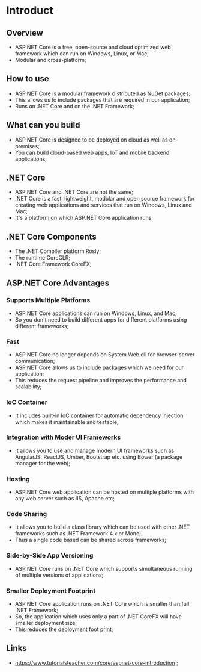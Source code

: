 # Introduct

## Overview

- ASP.NET Core is a free, open-source and cloud optimized web framework which can run on Windows, Linux, or Mac;
- Modular and cross-platform;

## How to use

- ASP.NET Core is a modular framework distributed as NuGet packages;
- This allows us to include packages that are required in our application;
- Runs on .NET Core and on the .NET Framework;

## What can you build

- ASP.NET Core is designed to be deployed on cloud as well as on-premises;
- You can build cloud-based web apps, IoT and mobile backend applications;

## .NET Core

- ASP.NET Core and .NET Core are not the same;
- .NET Core is a fast, lightweight, modular and open source framework for creating web applications and services that run on Windows, Linux and Mac;
- It's a platform on which ASP.NET Core application runs;

## .NET Core Components

- The .NET Compiler platform Rosly;
- The runtime CoreCLR;
- .NET Core Framework CoreFX;

## ASP.NET Core Advantages

### Supports Multiple Platforms

- ASP.NET Core applications can run on Windows, Linux, and Mac;
- So you don't need to build different apps for different platforms using different frameworks;

### Fast

- ASP.NET Core no longer depends on System.Web.dll for browser-server communication;
- ASP.NET Core allows us to include packages which we need for our application;
- This reduces the request pipeline and improves the performance and scalability;

### IoC Container

- It includes built-in IoC container for automatic dependency injection which makes it maintainable and testable;

### Integration with Moder UI Frameworks

- It allows you to use and manage modern UI frameworks such as AngularJS, ReactJS, Umber, Bootstrap etc. using Bower (a package manager for the web);

### Hosting

- ASP.NET Core web application can be hosted on multiple platforms with any web server such as IIS, Apache etc;

### Code Sharing

- It allows you to build a class library which can be used with other .NET frameworks such as .NET Framework 4.x or Mono;
- Thus a single code based can be shared across frameworks;

### Side-by-Side App Versioning

- ASP.NET Core runs on .NET Core which supports simultaneous running of multiple versions of applications;

### Smaller Deployment Footprint

- ASP.NET Core application runs on .NET Core which is smaller than full .NET Framework;
- So, the application which uses only a part of .NET CoreFX will have smaller deployment size;
- This reduces the deployment foot print;

## Links

- <https://www.tutorialsteacher.com/core/aspnet-core-introduction> ;

